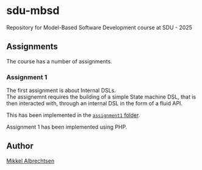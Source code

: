 # sdu-mbsd

Repository for Model-Based Software Development course at SDU - 2025

## Assignments

The course has a number of assignments.

### Assignment 1

The first assignment is about Internal DSLs.  
The assignemnt requires the building of a simple State machine DSL, that is then interacted with, through an internal DSL in the form of a fluid API.

This has been implemented in the [`assignment1` folder](./assignment1/).

Assignment 1 has been implemented using PHP.

## Author

[Mikkel Albrechtsen](https://github.com/the0mikkel)
